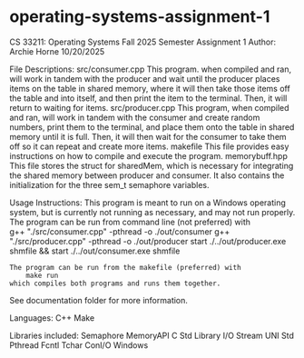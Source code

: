 # operating-systems-assignment-1
CS 33211: Operating Systems
Fall 2025 Semester
Assignment 1
Author: Archie Horne 
10/20/2025


File Descriptions:
   src/consumer.cpp
        This program. when compiled and ran, will work in tandem with the producer and wait until the producer places items on the table in shared memory, where it will then take those items off the table and into itself, and then print the item to the terminal. Then, it will return to waiting for items.
   src/producer.cpp
        This program, when compiled and ran, will work in tandem with the consumer and create random numbers, print them to the terminal, and place them onto the table in shared memory until it is full. Then, it will then wait for the consumer to take them off so it can repeat and create more items. 
   makefile
        This file provides easy instructions on how to compile and execute the program.
   memorybuff.hpp 
        This file stores the struct for sharedMem, which is necessary for integrating the shared memory between producer and consumer. It also contains the initialization for the three sem_t semaphore variables.

Usage Instructions:
    This program is meant to run on a Windows operating system, but is currently not running as necessary, and may not run properly.
    The program can be run from command line (not preferred) with   
        g++ "./src/consumer.cpp" -pthread -o ./out/consumer
        g++ "./src/producer.cpp" -pthread -o ./out/producer
        start ./../out/producer.exe shmfile && start ./../out/consumer.exe shmfile

    The program can be run from the makefile (preferred) with   
        make run  
    which compiles both programs and runs them together. 

See documentation folder for more information.

Languages:
    C++
    Make

Libraries included:
    Semaphore
    MemoryAPI
    C Std Library
    I/O Stream
    UNI Std
    Pthread
    Fcntl
    Tchar
    ConI/O
    Windows 
